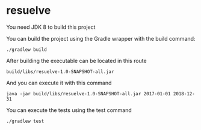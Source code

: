 # resuelve

You need JDK 8 to build this project

You can build the project using the Gradle wrapper with the build command:

`./gradlew build`

After building the executable can be located in this route
 
`build/libs/resuelve-1.0-SNAPSHOT-all.jar`

And you can execute it with this command

`java -jar build/libs/resuelve-1.0-SNAPSHOT-all.jar 2017-01-01 2018-12-31`

You can execute the tests using the test command

`./gradlew test`


